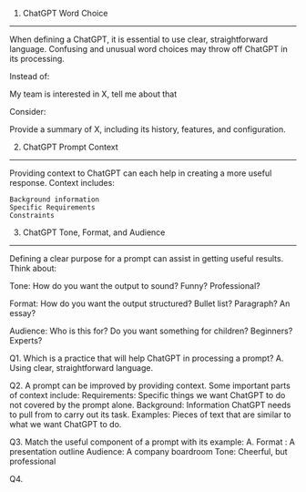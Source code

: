 1. ChatGPT Word Choice

---

When defining a ChatGPT, it is essential to use clear, straightforward language. Confusing and unusual word choices may throw off ChatGPT in its processing.

Instead of:

My team is interested in X, tell me about that

Consider:

Provide a summary of X, including its history, features, and configuration.

2. ChatGPT Prompt Context

---

Providing context to ChatGPT can each help in creating a more useful response. Context includes:

    Background information
    Specific Requirements
    Constraints

3. ChatGPT Tone, Format, and Audience

---

Defining a clear purpose for a prompt can assist in getting useful results. Think about:

Tone: How do you want the output to sound? Funny? Professional?

Format: How do you want the output structured? Bullet list? Paragraph? An essay?

Audience: Who is this for? Do you want something for children? Beginners? Experts?

Q1. Which is a practice that will help ChatGPT in processing a prompt?
A. Using clear, straightforward language.

Q2. A prompt can be improved by providing context. Some important parts of context include:
Requirements: Specific things we want ChatGPT to do not covered by the prompt alone.
Background: Information ChatGPT needs to pull from to carry out its task.
Examples: Pieces of text that are similar to what we want ChatGPT to do.

Q3. Match the useful component of a prompt with its example:
A. Format : A presentation outline
Audience: A company boardroom
Tone: Cheerful, but professional

Q4.
